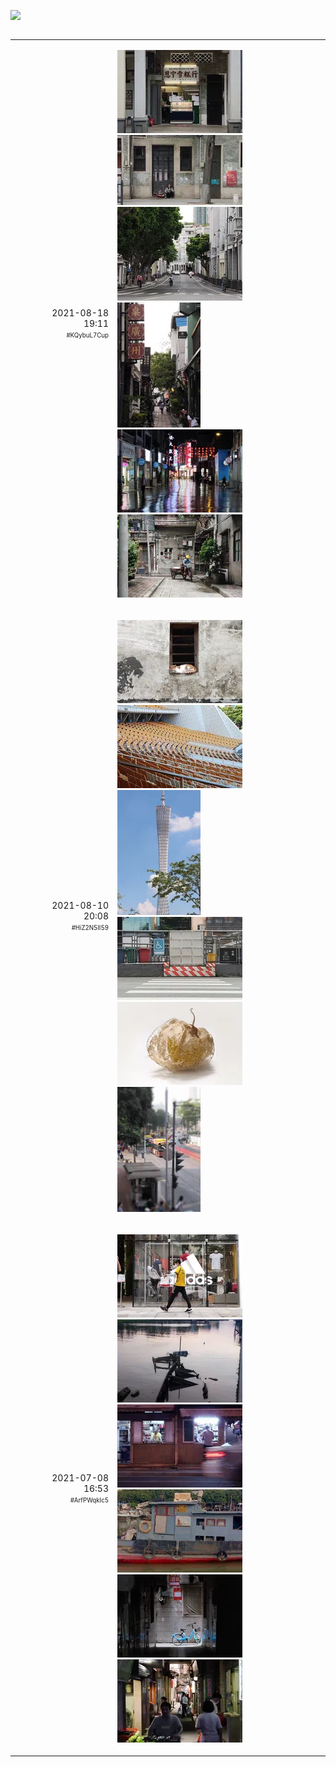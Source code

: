 ![](src/cover.webp)

<table width="100%" border="0" cellpadding="30" cellspacing="0" bgcolor="transparent" align="left" frame="void">

<tr data-timestamp="1629285109.429067" data-id="KQybuL7Cup">
<td width="150" align="right">2021-08-18<br>19:11<br><sup><sub>#KQybuL7Cup</sub></sup></td>
<td><p>
<a href="src/UooJOHJA4J.jpg?raw=true"><img src="thumbnail/UooJOHJA4J_large.webp"></a>
<a href="src/ikZwqma1HJ.jpg?raw=true"><img src="thumbnail/ikZwqma1HJ_large.webp"></a>
<a href="src/OMDqCm2InH.jpg?raw=true"><img src="thumbnail/OMDqCm2InH_large.webp"></a>
<a href="src/0AIbp21Lqe.jpg?raw=true"><img src="thumbnail/0AIbp21Lqe_large.webp"></a>
<a href="src/0mTI1xOJte.jpg?raw=true"><img src="thumbnail/0mTI1xOJte_large.webp"></a>
<a href="src/2HHFBfAe9m.jpg?raw=true"><img src="thumbnail/2HHFBfAe9m_large.webp"></a></p>
</td><!-- ITEM-END -->
</tr>

<tr data-timestamp="1628597333.786822" data-id="HiZ2N5lI59">
<td width="150" align="right">2021-08-10<br>20:08<br><sup><sub>#HiZ2N5lI59</sub></sup></td>
<td><p>
<a href="src/eOmUDOIbwE.jpg?raw=true"><img src="thumbnail/eOmUDOIbwE_large.webp"></a>
<a href="src/Ogt3L50cdy.jpg?raw=true"><img src="thumbnail/Ogt3L50cdy_large.webp"></a>
<a href="src/22a5ytpjuL.jpg?raw=true"><img src="thumbnail/22a5ytpjuL_large.webp"></a>
<a href="src/mCTtUkwTiK.jpg?raw=true"><img src="thumbnail/mCTtUkwTiK_large.webp"></a>
<a href="src/k4tmMKk7S5.jpg?raw=true"><img src="thumbnail/k4tmMKk7S5_large.webp"></a>
<a href="src/oGPy27WOid.jpg?raw=true"><img src="thumbnail/oGPy27WOid_large.webp"></a></p>
</td><!-- ITEM-END -->
</tr>

<tr data-timestamp="1625734416.561211" data-id="ArfPWqkIc5">
<td width="150" align="right">2021-07-08<br>16:53<br><sup><sub>#ArfPWqkIc5</sub></sup></td>
<td><p>
<a href="src/U9qC26I7Ea.jpg?raw=true"><img src="thumbnail/U9qC26I7Ea_large.webp"></a>
<a href="src/K5hpcvUE1e.jpg?raw=true"><img src="thumbnail/K5hpcvUE1e_large.webp"></a>
<a href="src/eVlMfRjctD.jpg?raw=true"><img src="thumbnail/eVlMfRjctD_large.webp"></a>
<a href="src/8oeWwiBeUx.jpg?raw=true"><img src="thumbnail/8oeWwiBeUx_large.webp"></a>
<a href="src/40n0CwYfMc.jpg?raw=true"><img src="thumbnail/40n0CwYfMc_large.webp"></a>
<a href="src/46ekJ9LIfJ.jpg?raw=true"><img src="thumbnail/46ekJ9LIfJ_large.webp"></a></p>
</td><!-- ITEM-END -->
</tr>


</table><!-- IDLERY-END -->
